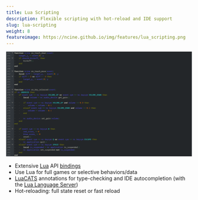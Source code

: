```yaml
---
title: Lua Scripting
description: Flexible scripting with hot-reload and IDE support
slug: lua-scripting
weight: 8
featureimage: https://ncine.github.io/img/features/lua_scripting.png
---
```


![Lua Scripting](/img/features/lua_scripting.png)

- Extensive [Lua](http://lua.org/) API [bindings](/docs/lua_master)
- Use Lua for full games or selective behaviors/data
- [LuaCATS](https://github.com/LuaCATS) annotations for type-checking and IDE autocompletion (with the [Lua Language Server](https://github.com/LuaLS/lua-language-server))
- Hot-reloading: full state reset or fast reload
